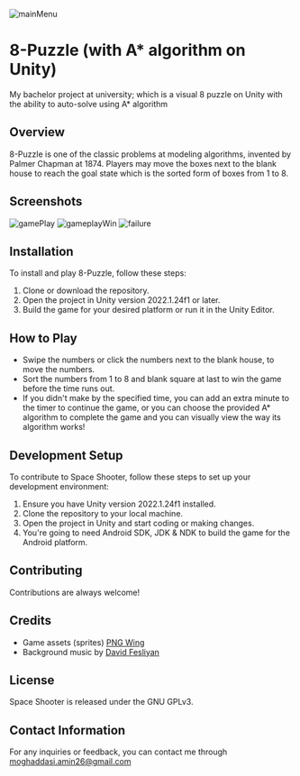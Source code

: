 ![mainMenu](https://github.com/Amin-ir/8-Puzzle-with-AStar-on-Unity/assets/91383421/47267ee7-0ffe-445b-9663-226c52308985)
# 8-Puzzle (with A* algorithm on Unity)
My bachelor project at university; which is a visual 8 puzzle on Unity with the ability to auto-solve using A* algorithm

## Overview
8-Puzzle is one of the classic problems at modeling algorithms, invented by Palmer Chapman at 1874. 
Players may move the boxes next to the blank house to reach the goal state which is the sorted form of boxes from 1 to 8.

## Screenshots
![gamePlay](https://github.com/Amin-ir/8-Puzzle-with-AStar-on-Unity/assets/91383421/8b8d672f-0a8d-4878-9ccd-7eb2d6119137)
![gameplayWin](https://github.com/Amin-ir/8-Puzzle-with-AStar-on-Unity/assets/91383421/7d0536c2-d184-4fd3-94d5-fb097663da05)
![failure](https://github.com/Amin-ir/8-Puzzle-with-AStar-on-Unity/assets/91383421/7c9fcc3c-2351-4002-9a69-fa1c1d467536)


## Installation
To install and play 8-Puzzle, follow these steps:
1. Clone or download the repository.
2. Open the project in Unity version 2022.1.24f1 or later.
3. Build the game for your desired platform or run it in the Unity Editor.

## How to Play
- Swipe the numbers or click the numbers next to the blank house, to move the numbers.
- Sort the numbers from 1 to 8 and blank square at last to win the game before the time runs out.
- If you didn't make by the specified time, you can add an extra minute to the timer to continue the game, or you can choose the provided A* algorithm to complete the game and you can visually view the way its algorithm works!

## Development Setup
To contribute to Space Shooter, follow these steps to set up your development environment:
1. Ensure you have Unity version 2022.1.24f1 installed.
2. Clone the repository to your local machine.
3. Open the project in Unity and start coding or making changes.
4. You're going to need Android SDK, JDK & NDK to build the game for the Android platform.

## Contributing
Contributions are always welcome!

## Credits
- Game assets (sprites) [PNG Wing](https://pngwing.com/)
- Background music by [David Fesliyan](https://fesliyanstudios.com/)

## License
Space Shooter is released under the GNU GPLv3.

## Contact Information
For any inquiries or feedback, you can contact me through moghaddasi.amin26@gmail.com
